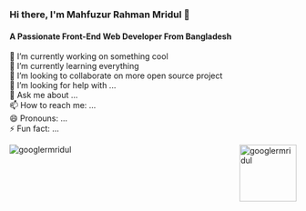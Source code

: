 ### Hi there, I'm Mahfuzur Rahman Mridul 👋
#### A Passionate Front-End Web Developer From Bangladesh

🔭 I’m currently working on something cool <br>
🌱 I’m currently learning everything <br>
👯 I’m looking to collaborate on more open source project <br>
🤔 I’m looking for help with ... <br>
💬 Ask me about ... <br>
📫 How to reach me: ... <br>
😄 Pronouns: ... <br>
⚡ Fun fact: ...

<img align="left" src="https://github-readme-stats.vercel.app/api?username=googlermridul&show_icons=true&locale=en" alt="googlermridul" />

<img align="right" height="100" src="https://github-readme-stats.vercel.app/api/top-langs?username=googlermridul&show_icons=true&locale=en&layout=compact" alt="googlermridul" />
